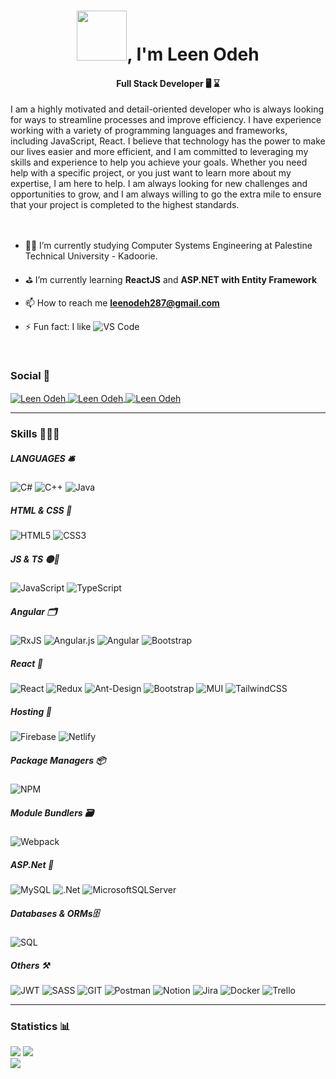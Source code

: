 
<h1 align="center"> <img src="https://gifdb.com/images/high/hello-cute-cat-box-kns8e4qa95ne2tnv.gif" width="80px" height="80px" />, I'm Leen Odeh </h1>
<h4 align="center"> Full Stack Developer 🖥 ⌛️</h4>
I am a highly motivated and detail-oriented developer who is always looking for ways to streamline processes and improve efficiency. I have experience working with a variety of programming languages and frameworks, including JavaScript, React. I believe that technology has the power to make our lives easier and more efficient, and I am committed to leveraging my skills and experience to help you achieve your goals. Whether you need help with a specific project, or you just want to learn more about my expertise, I am here to help. I am always looking for new challenges and opportunities to grow, and I am always willing to go the extra mile to ensure that your project is completed to the highest standards.<br/> <br/> <br/>

- 👨‍🎓 I’m currently studying Computer Systems Engineering at Palestine Technical University - Kadoorie.

- ⛳️ I’m currently learning **ReactJS** and **ASP.NET with Entity Framework**

- 📫 How to reach me **leenodeh287@gmail.com**
  
- ⚡ Fun fact: I like ![VS Code](http://img.shields.io/badge/-VS%20Code-007ACC?style=flat-square&logo=visual-studio-code&logoColor=ffffff)<br>

<!-- ----------- Start How to Connect ----------- -->
<br/>

<h3 align="left">Social 🎲</h3>
<p align="left">
<a 
href="https://www.linkedin.com/in/leen-odeh3/" 
target="_blank">
  <img 
    align="center" 
    src="https://img.shields.io/badge/LinkedIn-0077B5?style=for-the-badge&logo=linkedin&logoColor=white"
    alt="Leen Odeh" 
   />
</a>
<a 
href="https://www.facebook.com/profile.php?id=100045529333705" 
target="_blank">
  <img 
    align="center" 
    src="https://img.shields.io/badge/Facebook-1877F2?style=for-the-badge&logo=facebook&logoColor=white"
    alt="Leen Odeh" 
   />
</a>
<a 
href="https://codepen.io/leen_odeh" 
target="_blank">
  <img 
    align="center" 
    src="https://img.shields.io/badge/Codepen-000000?style=for-the-badge&logo=codepen&logoColor=white"
    alt="Leen Odeh" 
   />
</a>

<!-- ----------- End Social ----------- -->

<hr />


<!-- ----------- Start Languages and Tools ----------- -->

### Skills 🤹🏻‍♂️

##### LANGUAGES 🛎
![C#](https://img.shields.io/badge/c%23-%23239120.svg?style=for-the-badge&logo=c-sharp&logoColor=white) ![C++](https://img.shields.io/badge/c++-%2300599C.svg?style=for-the-badge&logo=c%2B%2B&logoColor=white)  ![Java](https://img.shields.io/badge/java-%23ED8B00.svg?style=for-the-badge&logo=java&logoColor=white)

##### HTML & CSS 🧮
![HTML5](https://img.shields.io/badge/html5-%23E34F26.svg?style=for-the-badge&logo=html5&logoColor=white)
![CSS3](https://img.shields.io/badge/css3-%231572B6.svg?style=for-the-badge&logo=css3&logoColor=white)

##### JS & TS 🟡🔵

![JavaScript](https://img.shields.io/badge/JavaScript-F7DF1E?style=for-the-badge&logo=javascript&logoColor=black)
![TypeScript](https://img.shields.io/badge/-Typescript-3178c6?logo=typescript&logoColor=white&style=for-the-badge)


##### Angular 🗂
![RxJS](https://img.shields.io/badge/rxjs-%23B7178C.svg?style=for-the-badge&logo=reactivex&logoColor=white) 
![Angular.js](https://img.shields.io/badge/angular.js-%23E23237.svg?style=for-the-badge&logo=angularjs&logoColor=white)
![Angular](https://img.shields.io/badge/angular-%23DD0031.svg?style=for-the-badge&logo=angular&logoColor=white) 
![Bootstrap](https://img.shields.io/badge/bootstrap-%23563D7C.svg?style=for-the-badge&logo=bootstrap&logoColor=white)

##### React 🗼
![React](https://img.shields.io/badge/react-%2320232a.svg?style=for-the-badge&logo=react&logoColor=%2361DAFB)
![Redux](https://img.shields.io/badge/redux-%23593d88.svg?style=for-the-badge&logo=redux&logoColor=white) 
![Ant-Design](https://img.shields.io/badge/-AntDesign-%230170FE?style=for-the-badge&logo=ant-design&logoColor=white) 
![Bootstrap](https://img.shields.io/badge/bootstrap-%23563D7C.svg?style=for-the-badge&logo=bootstrap&logoColor=white)
![MUI](https://img.shields.io/badge/MUI-%230081CB.svg?style=for-the-badge&logo=material-ui&logoColor=white)
![TailwindCSS](https://img.shields.io/badge/tailwindcss-%2338B2AC.svg?style=for-the-badge&logo=tailwind-css&logoColor=white)



##### Hosting 🍁
![Firebase](https://img.shields.io/badge/firebase-%23039BE5.svg?style=for-the-badge&logo=firebase)
![Netlify](https://img.shields.io/badge/netlify-%23000000.svg?style=for-the-badge&logo=netlify&logoColor=#00C7B7) 


##### Package Managers 📦

![NPM](https://img.shields.io/badge/-npm-lightgrey?logo=npm&logoColor=white&style=for-the-badge)

##### Module Bundlers 🗃️
![Webpack](https://img.shields.io/badge/webpack-%238DD6F9.svg?style=for-the-badge&logo=webpack&logoColor=black)

##### ASP.Net 🌈
![MySQL](https://img.shields.io/badge/mysql-%2300f.svg?style=for-the-badge&logo=mysql&logoColor=white) ![.Net](https://img.shields.io/badge/.NET-5C2D91?style=for-the-badge&logo=.net&logoColor=white) ![MicrosoftSQLServer](https://img.shields.io/badge/Microsoft%20SQL%20Sever-CC2927?style=for-the-badge&logo=microsoft%20sql%20server&logoColor=white)

##### Databases & ORMs🗄️

![SQL](https://img.shields.io/badge/-sql-black?logo=database&logoColor=white&style=for-the-badge)

##### Others ⚒️
![JWT](https://img.shields.io/badge/JWT-black?logo=JSON%20web%20tokens&style=for-the-badge)
![SASS](https://img.shields.io/badge/SASS-hotpink.svg?logo=SASS&logoColor=white&style=for-the-badge)
 ![GIT](https://img.shields.io/badge/Git-fc6d26?style=for-the-badge&logo=git&logoColor=white) ![Postman](https://img.shields.io/badge/Postman-FF6C37?style=for-the-badge&logo=postman&logoColor=white) ![Notion](https://img.shields.io/badge/Notion-%23000000.svg?style=for-the-badge&logo=notion&logoColor=white) ![Jira](https://img.shields.io/badge/jira-%230A0FFF.svg?style=for-the-badge&logo=jira&logoColor=white) ![Docker](https://img.shields.io/badge/docker-%230db7ed.svg?style=for-the-badge&logo=docker&logoColor=white) ![Trello](https://img.shields.io/badge/Trello-%23026AA7.svg?style=for-the-badge&logo=Trello&logoColor=white)

<!-- ----------- End Languages and Tools ----------- -->

<hr />

### Statistics 📊

![](https://github-readme-stats.vercel.app/api?username=leen-3&theme=radical&hide_border=true&include_all_commits=false&count_private=true)
![](https://github-readme-streak-stats.herokuapp.com/?user=leen-3&theme=radical&hide_border=true)<br/>
![](https://github-readme-stats.vercel.app/api/top-langs/?username=leen-3&theme=radical&hide_border=true&include_all_commits=false&count_private=true&layout=compact) 

